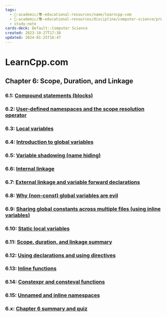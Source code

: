 ```yaml
---
tags:
  - 🔴-academic/📚-educational-resources/name/learncpp-com
  - 🔴-academic/📚-educational-resources/discipline/computer-science/programming-language/cpp
  - study-note
cards-deck: Default::Computer Science
created: 2023-10-27T17:38
updated: 2024-01-25T16:47
---
```


# LearnCpp.com

## Chapter 6꞉ Scope, Duration, and Linkage

### 6.1: [Compound statements (blocks)](https://www.learncpp.com/cpp-tutorial/compound-statements-blocks/)

### 6.2: [User-defined namespaces and the scope resolution operator](https://www.learncpp.com/cpp-tutorial/user-defined-namespaces-and-the-scope-resolution-operator/)

### 6.3: [Local variables](https://www.learncpp.com/cpp-tutorial/local-variables/)

### 6.4: [Introduction to global variables](https://www.learncpp.com/cpp-tutorial/introduction-to-global-variables/)

### 6.5: [Variable shadowing (name hiding)](https://www.learncpp.com/cpp-tutorial/variable-shadowing-name-hiding/)

### 6.6: [Internal linkage](https://www.learncpp.com/cpp-tutorial/internal-linkage/)

### 6.7: [External linkage and variable forward declarations](https://www.learncpp.com/cpp-tutorial/external-linkage-and-variable-forward-declarations/)

### 6.8: [Why (non-const) global variables are evil](https://www.learncpp.com/cpp-tutorial/why-non-const-global-variables-are-evil/)

### 6.9: [Sharing global constants across multiple files (using inline variables)](https://www.learncpp.com/cpp-tutorial/sharing-global-constants-across-multiple-files-using-inline-variables/)

### 6.10: [Static local variables](https://www.learncpp.com/cpp-tutorial/static-local-variables/)

### 6.11: [Scope, duration, and linkage summary](https://www.learncpp.com/cpp-tutorial/scope-duration-and-linkage-summary/)

### 6.12: [Using declarations and using directives](https://www.learncpp.com/cpp-tutorial/using-declarations-and-using-directives/)

### 6.13: [Inline functions](https://www.learncpp.com/cpp-tutorial/inline-functions/)

### 6.14: [Constexpr and consteval functions](https://www.learncpp.com/cpp-tutorial/constexpr-and-consteval-functions/)

### 6.15: [Unnamed and inline namespaces](https://www.learncpp.com/cpp-tutorial/unnamed-and-inline-namespaces/)

### 6.x: [Chapter 6 summary and quiz](https://www.learncpp.com/cpp-tutorial/chapter-6-summary-and-quiz/)




